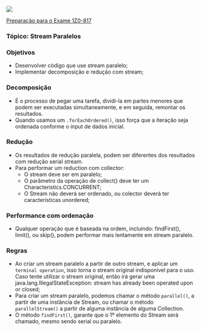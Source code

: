 ![](https://github.com/ocpjp-study/streams-paralelos/blob/main/ocpjp.png)

[Preparação para o Exame 1Z0-817](https://education.oracle.com/pt_BR/upgrade-ocp-java-6-7-8-to-java-se-11-developer/pexam_1Z0-817)

### Tópico: Stream Paralelos
### Objetivos
- Desenvolver código que use stream paralelo;
- Implementar decomposição e redução com stream;

### Decomposição
- É o processo de pegar uma tarefa, dividi-la em partes menores que podem ser executadas simultaneamente, e em seguida, remontar os resultados.
- Quando usamos um `.forEachOrdered()`, isso força que a iteração seja ordenada conforme o input de dados inicial.

### Redução
- Os resultados de redução paralela, podem ser diferentes dos resultados com redução serial stream.
- Para performar um reduction com collector:
  - O stream deve ser em paralelo;
  - O parâmetro da operação de collect() deve ter um Characteristics.CONCURRENT;
  - O Stream não deverá ser ordenado, ou colector deverá ter características unordered;

### Performance com ordenação
- Qualquer operação que é baseada na ordem, incluindo: findFirst(), limit(), ou skip(), podem performar mais lentamente em stream paralelo.

### Regras
- Ao criar um stream paralelo a partir de outro stream, e aplicar um `terminal operation`, isso torna o stream original indisponível para o uso. Caso tente utilizar o stream original, então irá gerar uma java.lang.IllegalStateException: stream has already been operated upon or closed;
- Para criar um stream paralelo, podemos chamar o método `parallel()`, a partir de uma instância de Stream<T>, ou chamar o método `parallelStream()` a partir de alguma instância de alguma Collection.
- O método `findFirst()`, garante que o 1º elemento do Stream será chamado, mesmo sendo serial ou paralelo.
